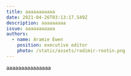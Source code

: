 ```yaml
---
title: aaaaaaaaaaa
date: 2021-04-26T03:13:17.549Z
description: aaaaaaaaa
issue: aaaaaaaaaaa
authors:
  - name: Aramie Ewen
    position: executive editor
    photo: /static/assets/radimir-rootin.png
---
```

aaaaaaaaaaaaaaa